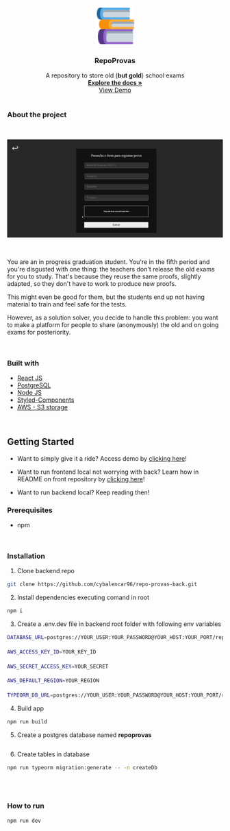 <br />
<p align="center">
  <a href="/">
    <img src="https://github.com/cybalencar96/repo-provas-front/blob/main/public/logo.svg?raw=true" alt="Logo" width="90px" height="auto">
  </a>

<h3 align="center">RepoProvas</h3>

  <p align="center">
    A repository to store old (<strong>but gold</strong>) school exams
    <br />
    <a href="https://github.com/cybalencar96/repo-provas-back"><strong>Explore the docs »</strong></a>
    <br />
    <a href="https://repo-provas-front-cybalencar96.vercel.app/">View Demo</a>
    <br />
  </p>
</p>

#

### **About the project**

<br />
<p align="center">
<img src="https://github.com/cybalencar96/repo-provas-front/blob/main/public/preview.gif?raw=true" width="600px">
<p>

<br />


You are an in progress graduation student. You're in the fifth period and you're disgusted with one thing: the teachers don't release the old exams for you to study. That's because they reuse the same proofs, slightly adapted, so they don't have to work to produce new proofs.

This might even be good for them, but the students end up not having material to train and feel safe for the tests.

However, as a solution solver, you decide to handle this problem: you want to make a platform for people to share (anonymously) the old and on going exams for posteriority.

<br />

### **Built with**

- [React JS](https://reactjs.org/)
- [PostgreSQL](https://www.postgresql.org/)
- [Node JS](https://nodejs.org/en/)
- [Styled-Components](https://styled-components.com/)
- [AWS - S3 storage](https://aws.amazon.com/pt/s3/)
  
 <br />

## **Getting Started**

- Want to simply give it a ride? Access demo by [clicking here](https://repo-provas-front-cybalencar96.vercel.app/)!

- Want to run frontend local not worrying with back? Learn how in README on front repository by [clicking here](https://github.com/cybalencar96/repo-provas-front)!

- Want to run backend local? Keep reading then!

### **Prerequisites**

- npm

<br />

### **Installation**

1.  Clone backend repo

```sh
git clone https://github.com/cybalencar96/repo-provas-back.git
```

2. Install dependencies executing comand in root

```sh
npm i
```

3. Create a .env.dev file in backend root folder with following env variables
```sh
DATABASE_URL=postgres://YOUR_USER:YOUR_PASSWORD@YOUR_HOST:YOUR_PORT/repoprovas

AWS_ACCESS_KEY_ID=YOUR_KEY_ID

AWS_SECRET_ACCESS_KEY=YOUR_SECRET

AWS_DEFAULT_REGION=YOUR_REGION

TYPEORM_DB_URL=postgres://YOUR_USER:YOUR_PASSWORD@YOUR_HOST:YOUR_PORT/repoprovas
```

4. Build app

```sh
npm run build
```

5. Create a postgres database named **repoprovas**

```sh 
```
6. Create tables in database

```sh
npm run typeorm migration:generate -- -n createDb
```

<br />
<br />

### **How to run**

```sh
npm run dev
```
